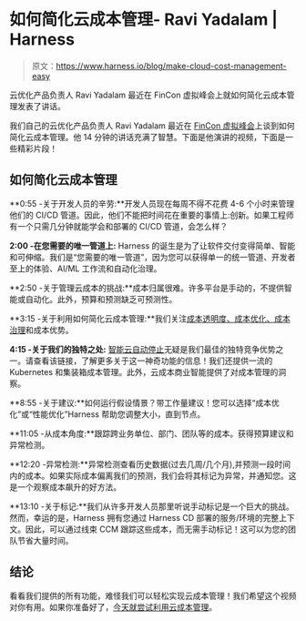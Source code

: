 # 如何简化云成本管理- Ravi Yadalam | Harness

> 原文：<https://www.harness.io/blog/make-cloud-cost-management-easy>

云优化产品负责人 Ravi Yadalam 最近在 FinCon 虚拟峰会上就如何简化云成本管理发表了讲话。

我们自己的云优化产品负责人 Ravi Yadalam 最近在 [FinCon 虚拟峰会](https://www.techstrongevents.com/FinConDX)上谈到如何简化云成本管理。他 14 分钟的讲话充满了智慧。下面是他演讲的视频，下面是一些精彩片段！

## 如何简化云成本管理

**0:55 -关于开发人员的辛劳:**开发人员现在每周不得不花费 4-6 个小时来管理他们的 CI/CD 管道。因此，他们不能把时间花在重要的事情上:创新。如果工程师有一个只需几分钟就能学会和部署的 CI/CD 管道，会怎么样？

**2:00 -在您需要的唯一管道上:** Harness 的诞生是为了让软件交付变得简单、智能和可伸缩。我们是“您需要的唯一管道”，因为您可以获得单一的统一管道、开发者至上的体验、AI/ML 工作流和自动化治理。

**2:50 -关于管理云成本的挑战:**成本归属很难。许多平台是手动的，不提供智能或自动化。此外，预算和预测缺乏可预测性。

**3:15 -关于利用如何简化云成本管理:**我们关注[成本透明度、成本优化、成本治理](https://harness.io/blog/intelligent-cloud-cost-management/)和成本优势。

**4:15 -关于我们的独特之处:** [智能云自动停止](https://harness.io/blog/cloud-autostopping/)无疑是我们最佳的独特竞争优势之一。请查看该链接，了解更多关于这一神奇功能的信息！我们还提供一流的 Kubernetes 和集装箱成本管理。此外，云成本商业智能提供了对成本管理的洞察。

**8:55 -关于建议:**如何运行假设情景？带工作量建议！您可以选择“成本优化”或“性能优化”Harness 帮助您调整大小，直到节点。

**11:05 -从成本角度:**跟踪跨业务单位、部门、团队等的成本。获得预算建议和异常检测。

**12:20 -异常检测:**异常检测查看历史数据(过去几周/几个月),并预测一段时间内的成本。如果实际成本偏离我们的预测，我们会将其标记为异常，并通知您。这是一个观察成本飙升的好方法。

**13:10 -关于标记:**我们从许多开发人员那里听说手动标记是一个巨大的挑战。然而，幸运的是，Harness 拥有您通过 Harness CD 部署的服务/环境的完整上下文。因此，可以通过线束 CCM 跟踪这些成本，而无需手动标记！这可以为您的团队节省大量时间。

## 结论

看看我们提供的所有功能，难怪我们可以轻松实现云成本管理！我们希望这个视频对你有用。如果你准备好了，[今天就尝试利用云成本管理](https://app.harness.io/auth/#/signup/?module=ce)。